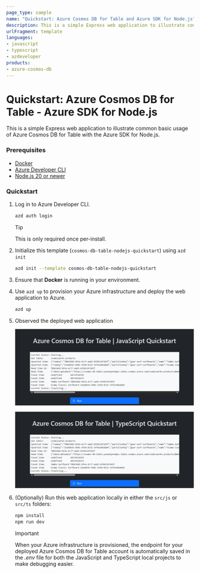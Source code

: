 ```yaml
---
page_type: sample
name: "Quickstart: Azure Cosmos DB for Table and Azure SDK for Node.js"
description: This is a simple Express web application to illustrate common basic usage of Azure Cosmos DB for Table and the Azure SDK for Node.js.
urlFragment: template
languages:
- javascript
- typescript
- azdeveloper
products:
- azure-cosmos-db
---
```


# Quickstart: Azure Cosmos DB for Table - Azure SDK for Node.js

This is a simple Express web application to illustrate common basic usage of Azure Cosmos DB for Table with the Azure SDK for Node.js.

### Prerequisites

- [Docker](https://www.docker.com/)
- [Azure Developer CLI](https://aka.ms/azd-install)
- [Node.js 20 or newer](https://nodejs.org/)

### Quickstart

1. Log in to Azure Developer CLI.

    ```bash
    azd auth login
    ```

    > [!TIP]
    > This is only required once per-install.

1. Initialize this template (`cosmos-db-table-nodejs-quickstart`) using `azd init`

    ```bash
    azd init --template cosmos-db-table-nodejs-quickstart
    ```

1. Ensure that **Docker** is running in your environment.

1. Use `azd up` to provision your Azure infrastructure and deploy the web application to Azure.

    ```bash
    azd up
    ```

1. Observed the deployed web application

    ![Screenshot of the deployed JavaScript web application.](assets/web-js.png)

    ![Screenshot of the deployed TypeScript web application.](assets/web-ts.png)

1. (Optionally) Run this web application locally in either the `src/js` or `src/ts` folders:

    ```bash
    npm install
    npm run dev
    ```

    > [!IMPORTANT]
    > When your Azure infrastructure is provisioned, the endpoint for your deployed Azure Cosmos DB for Table account is automatically saved in the *.env* file for both the JavaScript and TypeScript local projects to make debugging easier.
